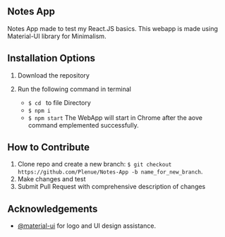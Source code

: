 **Notes App**
---


Notes App made to test my React.JS basics. This webapp is made using Material-UI library for Minimalism. 

**Installation Options**
---

1. Download the repository

2. Run the following command in terminal 
    + `$ cd ` to file Directory
    + `$ npm i`
    + `$ npm start`
    The WebApp will start in Chrome after the aove command emplemented successfully.

**How to Contribute**
---

1. Clone repo and create a new branch: `$ git checkout https://github.com/Plenue/Notes-App -b name_for_new_branch`.
2. Make changes and test
3. Submit Pull Request with comprehensive description of changes

**Acknowledgements**
---

+ [@material-ui](https://github.com/mui-org/material-ui) for logo and UI design assistance.


